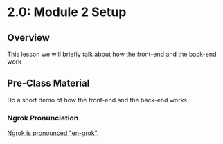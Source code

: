 # 2.0: Module 2 Setup

## Overview

This lesson we will briefly talk about how the front-end and the back-end work

## Pre-Class Material

Do a short demo of how the front-end and the back-end works

### Ngrok Pronunciation

[Ngrok is pronounced "en-grok"](https://github.com/inconshreveable/ngrok/issues/529).
